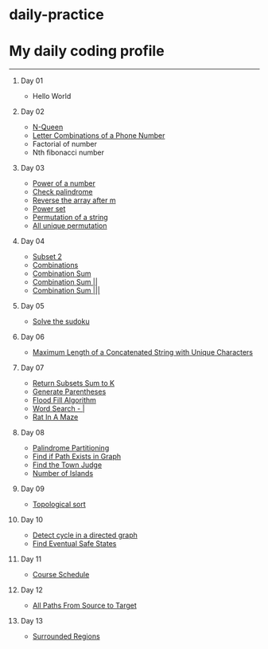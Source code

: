 # daily-practice

# My daily coding profile
***

1. Day 01
   * Hello World

2. Day 02
   * [N-Queen](https://practice.geeksforgeeks.org/problems/n-queen-problem0315/1)
   * [Letter Combinations of a Phone Number](https://www.codingninjas.com/codestudio/problems/letter-combinations-of-a-phone-number_983623?source=youtube&campaign=Recursion_Fraz&utm_source=youtube&utm_medium=affiliate&utm_campaign=Recursion_Fraz)
   * Factorial of number
   * Nth fibonacci number

3. Day 03
   * [Power of a number](https://www.codingninjas.com/codestudio/problems/find-power-of-a-number_893198?source=youtube&campaign=Recursion_Fraz&utm_source=youtube&utm_medium=affiliate&utm_campaign=Recursion_Fraz)
   * [Check palindrome](https://www.codingninjas.com/codestudio/problems/check-palindrome_4219630?source=youtube&campaign=Recursion_Fraz&utm_source=youtube&utm_medium=affiliate&utm_campaign=Recursion_Fraz)
   * [Reverse the array after m](https://www.codingninjas.com/codestudio/problems/reverse-the-array_1262298?source=youtube&campaign=Recursion_Fraz&utm_source=youtube&utm_medium=affiliate&utm_campaign=Recursion_Fraz)
   * [Power set](https://www.codingninjas.com/codestudio/problems/power-set_1062667?source=youtube&campaign=Recursion_Fraz&utm_source=youtube&utm_medium=affiliate&utm_campaign=Recursion_Fraz)
   * [Permutation of a string](https://www.codingninjas.com/codestudio/problems/permutations-of-a-string_985254?source=youtube&campaign=Recursion_Fraz&utm_source=youtube&utm_medium=affiliate&utm_campaign=Recursion_Fraz)
   * [All unique permutation](https://www.codingninjas.com/codestudio/problems/all-unique-permutations_1094902?source=youtube&campaign=Recursion_Fraz&utm_source=youtube&utm_medium=affiliate&utm_campaign=Recursion_Fraz)

4. Day 04
    * [Subset 2](https://www.codingninjas.com/codestudio/problems/unique-subsets_3625236)
    * [Combinations](https://www.codingninjas.com/codestudio/problems/combinations_3625257)
    * [Combination Sum](https://www.codingninjas.com/codestudio/problems/combination-sum_981296?source=youtube&campaign=Recursion_Fraz&utm_source=youtube&utm_medium=affiliate&utm_campaign=Recursion_Fraz)
    * [Combination Sum ||](https://www.codingninjas.com/codestudio/problems/combination-sum-ii_1112622?source=youtube&campaign=Recursion_Fraz&utm_source=youtube&utm_medium=affiliate&utm_campaign=Recursion_Fraz)
    * [Combination Sum |||](https://www.codingninjas.com/codestudio/problems/combination-sum-iii_5038357?source=youtube&campaign=Recursion_Fraz&utm_source=youtube&utm_medium=affiliate&utm_campaign=Recursion_Fraz)

5. Day 05
    * [Solve the sudoku](https://practice.geeksforgeeks.org/problems/solve-the-sudoku-1587115621/1)

6. Day 06
    * [Maximum Length of a Concatenated String with Unique Characters](https://www.codingninjas.com/codestudio/problems/string-concatination_2195424?source=youtube&campaign=Recursion_Fraz&utm_source=youtube&utm_medium=affiliate&utm_campaign=Recursion_Fraz)

7. Day 07
    * [Return Subsets Sum to K](https://www.codingninjas.com/codestudio/guided-paths/data-structures-algorithms/content/118522/offering/1380917)
    * [Generate Parentheses](https://www.codingninjas.com/codestudio/guided-paths/data-structures-algorithms/content/118522/offering/1380930)
    * [Flood Fill Algorithm](https://www.codingninjas.com/codestudio/problems/flood-fill-algorithm_1089687)
    * [Word Search - |](https://www.codingninjas.com/codestudio/problems/word-search_892986?source=youtube&campaign=Recursion_Fraz&utm_source=youtube&utm_medium=affiliate&utm_campaign=Recursion_Fraz)
    * [Rat In A Maze](https://www.codingninjas.com/codestudio/problems/rat-in-a-maze_1215030?source=youtube&campaign=Recursion_Fraz&utm_source=youtube&utm_medium=affiliate&utm_campaign=Recursion_Fraz)

8. Day 08
    * [Palindrome Partitioning](https://www.codingninjas.com/codestudio/problems/palindrome-partitioning_799931?source=youtube&campaign=Recursion_Fraz&utm_source=youtube&utm_medium=affiliate&utm_campaign=Recursion_Fraz)
    * [Find if Path Exists in Graph](https://leetcode.com/problems/find-if-path-exists-in-graph/)
    * [Find the Town Judge](https://leetcode.com/problems/find-the-town-judge/)
    * [Number of Islands](https://leetcode.com/problems/number-of-islands/)

9. Day 09
    * [Topological sort](https://practice.geeksforgeeks.org/problems/topological-sort/1#)

10. Day 10
    * [Detect cycle in a directed graph](https://practice.geeksforgeeks.org/problems/detect-cycle-in-a-directed-graph/1#)
    * [Find Eventual Safe States](https://leetcode.com/problems/find-eventual-safe-states/)

11. Day 11
    * [Course Schedule](https://leetcode.com/problems/course-schedule/)

12. Day 12
    * [All Paths From Source to Target](https://leetcode.com/problems/all-paths-from-source-to-target/)

13. Day 13
    * [Surrounded Regions](https://leetcode.com/problems/surrounded-regions/)